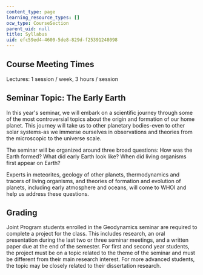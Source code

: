 ```yaml
---
content_type: page
learning_resource_types: []
ocw_type: CourseSection
parent_uid: null
title: Syllabus
uid: efc59ed4-4600-5de8-829d-f25391248098
---
```


Course Meeting Times
--------------------

Lectures: 1 session / week, 3 hours / session

Seminar Topic: The Early Earth
------------------------------

In this year's seminar, we will embark on a scientific journey through some of the most controversial topics about the origin and formation of our home planet. This journey will take us to other planetary bodies-even to other solar systems-as we immerse ourselves in observations and theories from the microscopic to the universe scale.

The seminar will be organized around three broad questions: How was the Earth formed? What did early Earth look like? When did living organisms first appear on Earth?

Experts in meteorites, geology of other planets, thermodynamics and tracers of living organisms, and theories of formation and evolution of planets, including early atmosphere and oceans, will come to WHOI and help us address these questions.

Grading
-------

Joint Program students enrolled in the Geodynamics seminar are required to complete a project for the class. This includes research, an oral presentation during the last two or three seminar meetings, and a written paper due at the end of the semester. For first and second year students, the project must be on a topic related to the theme of the seminar and must be different from their main research interest. For more advanced students, the topic may be closely related to their dissertation research.